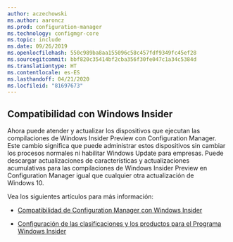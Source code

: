 ```yaml
---
author: aczechowski
ms.author: aaroncz
ms.prod: configuration-manager
ms.technology: configmgr-core
ms.topic: include
ms.date: 09/26/2019
ms.openlocfilehash: 550c989ba8aa155096c58c457fdf9349fc45ef28
ms.sourcegitcommit: bbf820c35414bf2cba356f30fe047c1a34c5384d
ms.translationtype: HT
ms.contentlocale: es-ES
ms.lasthandoff: 04/21/2020
ms.locfileid: "81697673"
---
```

## <a name="support-for-windows-insider"></a><a name="bkmk_wifb"></a> Compatibilidad con Windows Insider

<!--3556023-->

Ahora puede atender y actualizar los dispositivos que ejecutan las compilaciones de Windows Insider Preview con Configuration Manager. Este cambio significa que puede administrar estos dispositivos sin cambiar los procesos normales ni habilitar Windows Update para empresas. Puede descargar actualizaciones de características y actualizaciones acumulativas para las compilaciones de Windows Insider Preview en Configuration Manager igual que cualquier otra actualización de Windows 10.

Vea los siguientes artículos para más información:

- [Compatibilidad de Configuration Manager con Windows Insider](../../../../plan-design/configs/support-for-windows-10.md#bkmk_WIfB-support)

- [Configuración de las clasificaciones y los productos para el Programa Windows Insider](../../../../../sum/get-started/configure-classifications-and-products.md#bkmk_WIfB)
